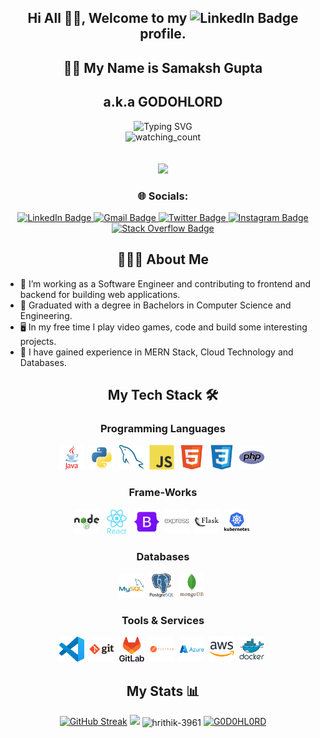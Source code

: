 <div>
  <h2 align="center">Hi All 👋🏻, Welcome to my <img src="https://img.shields.io/badge/github-black?style=for-the-badge&logo=github&logoColor=white" alt="LinkedIn Badge"/> profile.</h2>
</div>
<div align="center">
  <h2 >👦🏻 My Name is Samaksh Gupta </h2>
  <h2>a.k.a GODOHLORD</h2>
  <img src="https://readme-typing-svg.herokuapp.com?font=Fira+Code&duration=6500&pause=1000&color=22F7E7&center=true&vCenter=true&random=false&width=435&lines=Software+Developer;Problem+Solver;Tech+Enthusiast+%F0%9F%A7%91%F0%9F%8F%BB%E2%80%8D%F0%9F%92%BB;Arigato+Gozaimasu." alt="Typing SVG" />
</div>

<div align="center">
  <img src="https://widgetbite.com/stats/G0D0HL0RD" alt="watching_count" />
</div>
<br></br>
<div id="header" align="center">
  <img src="https://i.giphy.com/media/v1.Y2lkPTc5MGI3NjExMjkybWdyZzB3dWdpbDV2ZHo5Z2ZzNGZsZXJjeWRpOXoyOWRreTgxcCZlcD12MV9pbnRlcm5hbF9naWZfYnlfaWQmY3Q9Zw/qgQUggAC3Pfv687qPC/giphy.gif" width="220"/>
  
  <h3>🌐 Socials:</h3>
  <div id="badges">
  <a href="https://www.linkedin.com/in/samaksh-g-100525202/">
    <img src="https://img.shields.io/badge/LinkedIn-blue?style=for-the-badge&logo=linkedin&logoColor=white" alt="LinkedIn Badge"/>
  </a>
    
  <a href="samakshgupta2002@gmail.com">
    <img src="https://img.shields.io/badge/Gmail-red?style=for-the-badge&logo=gmail&logoColor=white" alt="Gmail Badge"/>
  </a>
  
  <a href="https://x.com/Samaksh160210">
    <img src="https://img.shields.io/badge/Twitter-black?style=for-the-badge&logo=x&logoColor=white" alt="Twitter Badge"/>
  </a>

  <a href="https://x.com/Samaksh160210">
    <img src="https://img.shields.io/badge/Instagram-white?style=for-the-badge&logo=instagram&logoColor=#E4405F" alt="Instagram Badge"/>
  </a>

  <a href="https://stackoverflow.com/users/20102179/samaksh-gupta">
    <img src="https://img.shields.io/badge/Stack Overflow-black?style=for-the-badge&logo=stackoverflow&logoColor=#F58025" alt="Stack Overflow Badge"/>
  </a>
  </div>
</div>
<div>
  <h2 align="center"> 🧑🏻‍💻 About Me </h2>
  <ul>
    <li>🔭 I’m working as a Software Engineer and contributing to frontend and backend for building web applications.</li>
    <li>🌱 Graduated with a degree in Bachelors in Computer Science and Engineering.</li>
    <li>🖥️ In my free time I play video games, code and build some interesting projects.</li>
    <li>📲 I have gained experience in MERN Stack, Cloud Technology and Databases.</li>
  </ul>
</div>

<div align = "center">
  <h2> My Tech Stack 🛠️</h2>
  <h3>Programming Languages</h3>
  <img src="https://github.com/devicons/devicon/blob/master/icons/java/java-original-wordmark.svg" title="Java" alt="Java" width="40" height="40"/>&nbsp;
  <img src = "https://github.com/devicons/devicon/blob/master/icons/python/python-original.svg" title="Python" alt="Python" width="40" height="40" />&nbsp;
  <img src = "https://github.com/devicons/devicon/blob/master/icons/mysql/mysql-original.svg" title="sql" alt="sql" width="40" height="40" />&nbsp;
  <img src = "https://github.com/devicons/devicon/blob/master/icons/javascript/javascript-original.svg" title="js" alt="js" width="40" height="40" />&nbsp;
  <img src = "https://github.com/devicons/devicon/blob/master/icons/html5/html5-original.svg" title="html" alt="html" width="40" height="40" />&nbsp;
  <img src = "https://github.com/devicons/devicon/blob/master/icons/css3/css3-original.svg" title="css" alt="css" width="40" height="40" />&nbsp;
  <img src="https://github.com/devicons/devicon/blob/master/icons/php/php-original.svg" title="Java" alt="PHP" width="40" height="40"/>&nbsp;

  <h3>Frame-Works</h3>
  <img src="https://github.com/devicons/devicon/blob/master/icons/nodejs/nodejs-original-wordmark.svg" title="NodeJs" alt="NodeJs" width="40" height="40"/>&nbsp;
  <img src = "https://github.com/devicons/devicon/blob/master/icons/react/react-original-wordmark.svg" title="react" alt="react" width="40" height="40" />&nbsp;
  <img src = "https://github.com/devicons/devicon/blob/master/icons/bootstrap/bootstrap-original.svg" title="bootstrap" alt="bootstrap" width="40" height="40" />&nbsp;
  <img src = "https://github.com/devicons/devicon/blob/master/icons/express/express-original-wordmark.svg" title="express" alt="express" width="40" height="40" />&nbsp;
  <img src = "https://github.com/devicons/devicon/blob/master/icons/flask/flask-original-wordmark.svg" title="flask" alt="flask" width="40" height="40" />&nbsp;
  <img src = "https://github.com/devicons/devicon/blob/master/icons/kubernetes/kubernetes-original-wordmark.svg" title="kubernetes" alt="kubernetes" width="40" height="40" />&nbsp;

  <h3>Databases</h3>
  <img src="https://github.com/devicons/devicon/blob/master/icons/mysql/mysql-original-wordmark.svg" title="mysql" alt="mysql" width="40" height="40"/>&nbsp;
  <img src = "https://github.com/devicons/devicon/blob/master/icons/postgresql/postgresql-original-wordmark.svg" title="postgres" alt="postgres" width="40" height="40" />&nbsp;
   <img src = "https://github.com/devicons/devicon/blob/master/icons/mongodb/mongodb-original-wordmark.svg" title="mongoDb" alt="mongoDb" width="40" height="40" />&nbsp; 

  <h3>Tools & Services</h3>
  <img src="https://github.com/devicons/devicon/blob/master/icons/vscode/vscode-original.svg" title="vscode" alt="vscode" width="40" height="40"/>&nbsp;
  <img src = "https://github.com/devicons/devicon/blob/master/icons/git/git-original-wordmark.svg" title="git" alt="git" width="40" height="40" />&nbsp;
   <img src = "https://github.com/devicons/devicon/blob/master/icons/gitlab/gitlab-original-wordmark.svg" title="gitlab" alt="gitlab" width="40" height="40" />&nbsp;
   <img src = "https://github.com/devicons/devicon/blob/master/icons/postman/postman-original-wordmark.svg" title="postman" alt="postman" width="40" height="40" />&nbsp;
   <img src = "https://github.com/devicons/devicon/blob/master/icons/azure/azure-original-wordmark.svg" title="azure" alt="azure" width="40" height="40" />&nbsp;
  <img src = "https://github.com/devicons/devicon/blob/master/icons/amazonwebservices/amazonwebservices-original-wordmark.svg" title="aws" alt="aws" width="40" height="40" />&nbsp;
  <img src = "https://github.com/devicons/devicon/blob/master/icons/docker/docker-original-wordmark.svg" title="docker" alt="docker" width="40" height="40" />&nbsp;
</div>

<div  align = "center">
  <h2>My Stats 📊</h2>
  <a href="https://git.io/streak-stats"><img src="https://streak-stats.demolab.com?user=G0D0HL0RD&theme=shadow-blue&hide_border=true&date_format=j%20M%5B%20Y%5D&card_width=450&card_height=180" alt="GitHub Streak" /></a>
  <img src="https://github-readme-stats.vercel.app/api/top-langs/?username=G0D0HL0RD&show_icons=true&layout=compact&theme=vision-friendly-dark"/>
  <img align="center" src="https://github-readme-stats.vercel.app/api?username=G0D0HL0RD&show_icons=true&theme=dark&locale=en" alt="hrithik-3961"  height="150" width ="100"/>
  <a href="https://github.com/ryo-ma/github-profile-trophy"><img src="https://github-profile-trophy.vercel.app/?username=G0D0HL0RD" alt="G0D0HL0RD" /></a>
</div>
